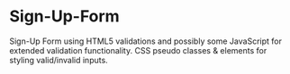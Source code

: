 # Sign-Up-Form
Sign-Up Form using HTML5 validations and possibly some JavaScript for extended validation functionality. CSS pseudo classes &amp; elements for styling valid/invalid inputs.
